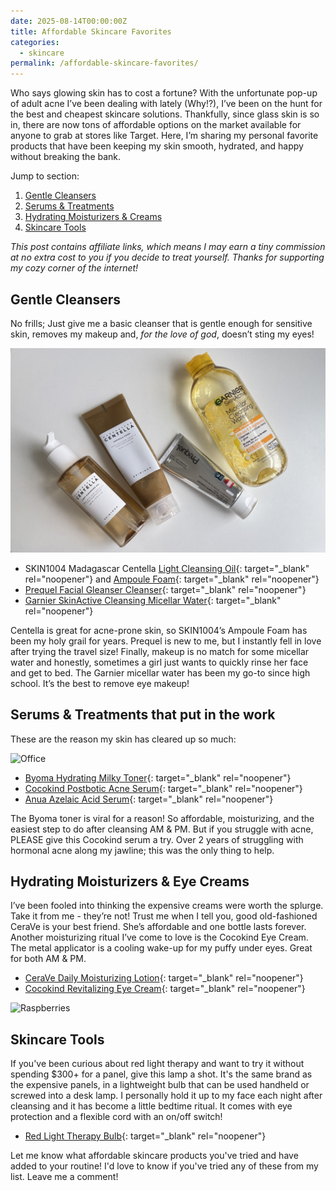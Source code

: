 ```yaml
---
date: 2025-08-14T00:00:00Z
title: Affordable Skincare Favorites
categories:
  - skincare
permalink: /affordable-skincare-favorites/
---
```

Who says glowing skin has to cost a fortune? With the unfortunate pop-up of adult acne I’ve been dealing with lately (Why!?), I’ve been on the hunt for the best and cheapest skincare solutions. Thankfully, since glass skin is so in, there are now tons of affordable options on the market available for anyone to grab at stores like Target. Here, I’m sharing my personal favorite products that have been keeping my skin smooth, hydrated, and happy without breaking the bank.

Jump to section:

1. [Gentle Cleansers](#Gentle-Cleansers)
2. [Serums & Treatments](#serums-treatments-that-put-in-the-work)
3. [Hydrating Moisturizers & Creams](#hydrating-moisturizers-eye-creams)
4. [Skincare Tools](#skincare-tools)

*This post contains affiliate links, which means I may earn a tiny commission at no extra cost to you if you decide to treat yourself. Thanks for supporting my cozy corner of the internet!*

## Gentle Cleansers

No frills; Just give me a basic cleanser that is gentle enough for sensitive skin, removes my makeup and, *for the love of god*, doesn’t sting my eyes!

![Facial Cleansers, Micellar Water](/uploads/img-3938-1.jpeg "Gentle Facial Cleansers")

* SKIN1004 Madagascar Centella [Light Cleansing Oil](https://amzn.to/4lG6nFn){: target="_blank" rel="noopener"} and [Ampoule Foam](https://amzn.to/45qGWTB){: target="_blank" rel="noopener"}
* [Prequel Facial Gleanser Cleanser](https://benable.com/barefootandbundled/soft-skin-without-the-splurge/details?detail_id=13561668){: target="_blank" rel="noopener"}
* [Garnier SkinActive Cleansing Micellar Water](https://amzn.to/3HoRg5s){: target="_blank" rel="noopener"}

Centella is great for acne-prone skin, so SKIN1004’s Ampoule Foam has been my holy grail for years. Prequel is new to me, but I instantly fell in love after trying the travel size! Finally, makeup is no match for some micellar water and honestly, sometimes a girl just wants to quickly rinse her face and get to bed. The Garnier micellar water has been my go-to since high school. It’s the best to remove eye makeup!

## Serums & Treatments that put in the work

These are the reason my skin has cleared up so much:

![Office](https://source.unsplash.com/random/1500x1146)

* [Byoma Hydrating Milky Toner](https://amzn.to/4mn5W41){: target="_blank" rel="noopener"}
* [Cocokind Postbotic Acne Serum](https://amzn.to/4oQN7bo){: target="_blank" rel="noopener"}
* [Anua Azelaic Acid Serum](https://amzn.to/45rQwWl){: target="_blank" rel="noopener"}

The Byoma toner is viral for a reason! So affordable, moisturizing, and the easiest step to do after cleansing AM & PM. But if you struggle with acne, PLEASE give this Cocokind serum a try. Over 2 years of struggling with hormonal acne along my jawline; this was the only thing to help.

## Hydrating Moisturizers & Eye Creams

I’ve been fooled into thinking the expensive creams were worth the splurge. Take it from me - they’re not! Trust me when I tell you, good old-fashioned CeraVe is your best friend. She’s affordable and one bottle lasts forever. <br>Another moisturizing ritual I’ve come to love is the Cocokind Eye Cream. The metal applicator is a cooling wake-up for my puffy under eyes. Great for both AM & PM.

* [CeraVe Daily Moisturizing Lotion](https://amzn.to/41fXj2U){: target="_blank" rel="noopener"}
* [Cocokind Revitalizing Eye Cream](https://amzn.to/3UDL8Ju){: target="_blank" rel="noopener"}

![Raspberries](https://source.unsplash.com/random/1500x1147)

## Skincare Tools

If you've been curious about red light therapy and want to try it without spending $300+ for a panel, give this lamp a shot. It's the same brand as the expensive panels, in a lightweight bulb that can be used handheld or screwed into a desk lamp. I personally hold it up to my face each night after cleansing and it has become a little bedtime ritual. It comes with eye protection and a flexible cord with an on/off switch!

* [Red Light Therapy Bulb](https://amzn.to/4fJ7Byl){: target="_blank" rel="noopener"}

Let me know what affordable skincare products you've tried and have added to your routine! I'd love to know if you've tried any of these from my list. Leave me a comment!